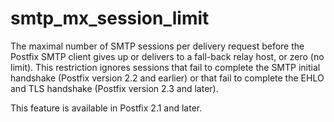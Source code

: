 # smtp_mx_session_limit 

 The maximal number of SMTP sessions per delivery request before
the Postfix SMTP client
gives up or delivers to a fall-back relay host, or zero (no
limit). This restriction ignores sessions that fail to complete the
SMTP initial handshake (Postfix version 2.2 and earlier) or that fail to
complete the EHLO and TLS handshake (Postfix version 2.3 and later).  

 This feature is available in Postfix 2.1 and later.  


